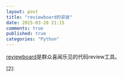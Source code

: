 ```yaml
---
layout: post
title: "reviewboard的安装"
date: 2015-03-28 21:15
comments: true
published: true
categories: "Python"
---
```

  
  [reviewboard][1]是群众喜闻乐见的代码review工具。












[1]: https://www.reviewboard.org   "Review Board"
[2]: 